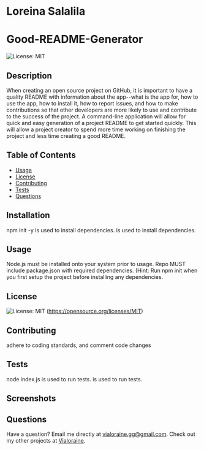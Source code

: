   # Loreina Salalila
  
  # Good-README-Generator
  ![License: MIT](https://img.shields.io/badge/License-MIT-yellow.svg)
  ## Description
  When creating an open source project on GitHub, it is important to have a quality README with information about the app--what is the app for, how to use the app, how to install it, how to report issues, and how to make contributions so that other developers are more likely to use and contribute to the success of the project. A command-line application will allow for quick and easy generation of a project README to get started quickly. This will allow a project creator to spend more time working on finishing the project and less time creating a good README.
  ## Table of Contents
  * [Usage](#usage)
  * [License](#license)
  * [Contributing](#contributing)
  * [Tests](#tests)
  * [Questions](#questions)
  ## Installation
  npm init -y is used to install dependencies. is used to install dependencies.
  ## Usage
  Node.js must be installed onto your system prior to usage.
  Repo MUST include package.json with required dependencies. (Hint: Run npm init when you first setup the project before installing any dependencies.
  ## License
  ![License: MIT](https://img.shields.io/badge/License-MIT-yellow.svg)
  (https://opensource.org/licenses/MIT)
  ## Contributing
  adhere to coding standards, and comment code changes
  ## Tests
  node index.js is used to run tests. is used to run tests.
  ## Screenshots
  ## Questions
  Have a question? Email me directly at vialoraine.gg@gmail.com.
  Check out my other projects at [Vialoraine](https://github.com/Good-README-Generator).
